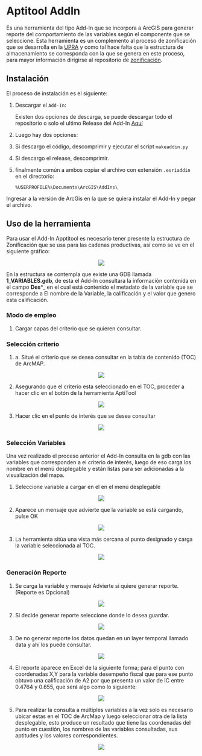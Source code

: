 # Aptitool AddIn

Es una herramienta del tipo Add-In que se incorpora a ArcGIS para generar reporte del comportamiento de las variables según el componente que se seleccione. Esta herramienta es un complemento al proceso de zonificación que se desarrolla en la [UPRA](http://www.upra.gov.co/) y como tal hace falta que la estructura de almacenamiento se corresponda con la que se genera en este proceso, para mayor información dirigirse al repositorio de [zonificación](https://upraanalisis.github.io/zonificacion/).


## Instalación

El proceso de instalación es el siguiente:

1. Descargar el `Add-In`:

    Existen dos opciones de descarga, se puede descargar todo el repositorio o solo el ultimo Release del Add-In [Aquí](https://github.com/UpraAnalisis/AptiTool/releases/latest)

2. Luego hay dos opciones:

3. Si descargo el código, descomprimir y ejecutar el script `makeaddin.py`

4. Si descargo el release, descomprimir.

5. finalmente común a ambos copiar el archivo con extensión `.esriaddin` en el directorio:

    ```directorio Arcgis
    %USERPROFILE%\Documents\ArcGIS\AddIns\
    ```

Ingresar a la versión de ArcGis en la que se quiera instalar el Add-In y pegar el archivo.

## Uso de la herramienta

Para usar el Add-In Apptitool es necesario tener presente la estructura de Zonificación que se usa para las cadenas productivas, así como se ve en el siguiente gráfico:

<p align="center">
 <img src="Images\EstructuraNecesaria.png">
</p>

En la estructura se contempla que existe una GDB llamada **1_VARIABLES.gdb**, de esta el Add-In consultara la información contenida en el campo **Des***_ en el cual está contenido el metadato de la variable que se corresponde a El nombre de la Variable, la calificación y el valor que genero esta calificación.

### Modo de empleo

1. Cargar capas del criterio que se quieren consultar.

### Selección criterio

1. a.	Situé el criterio que se desea consultar en la tabla de contenido (TOC) de ArcMAP.

<p align="center">
 <img src="Images\SeleccionCriterio.png">
</p>

2. Asegurando que el criterio esta seleccionado en el TOC, proceder a hacer clic en el botón de la herramienta AptiTool

<p align="center">
 <img src="Images\SeleccionHerramienta.png">
</p>

3. Hacer clic en el punto de interés que se desea consultar

<p align="center">
 <img src="Images\clickPunto.png">
</p>


### Selección Variables

Una vez realizado el proceso anterior el Add-In consulta en la gdb con las variables que corresponden a el criterio de interés, luego de eso carga los nombre en el menú desplegable y están listas para ser adicionadas a la visualización del mapa.

1. Seleccione variable a cargar en el en el menú desplegable

<p align="center">
 <img src="Images\SeleccionVariable.png">
</p>

2. Aparece un mensaje que advierte que la variable se está cargando, pulse OK

<p align="center">
 <img src="Images\CargarVariable.png">
</p>

3. La herramienta sitúa una vista más cercana al punto designado y carga la variable seleccionada al TOC.

<p align="center">
 <img src="Images\AcercarVista.png">
</p>

### Generación Reporte

1. Se carga la variable y mensaje Advierte si quiere generar reporte. (Reporte es Opcional)

<p align="center">
 <img src="Images\GenerarReporte.png">
</p>

2. Si decide generar reporte seleccione donde lo desea guardar.

<p align="center">
<img src="img\savrep.PNG">
</p>

3. De no generar reporte los datos quedan en un layer temporal llamado data y ahí los puede consultar.

<p align="center">
<img src="img\capcar.PNG">
</p>

4. El reporte aparece en Excel de la siguiente forma;  para el punto con coordenadas X,Y para la variable desempeño fiscal que para ese punto obtuvo una calificación de A2 por que presenta un valor de IC entre 0.4764 y 0.655, que será algo como lo siguiente:

 <p align="center">
 <img src="Images\Reporte.png">
</p>

5. Para realizar la consulta a múltiples variables a la vez solo es necesario ubicar estas en el TOC de ArcMap y luego seleccionar otra de la lista desplegable, esto produce un resultado que tiene las coordenadas del punto en cuestión, los nombres de las variables consultadas, sus aptitudes y los valores correspondientes.

<p align="center">
<img src="Images\ReporteMultiple.png">
</p>
